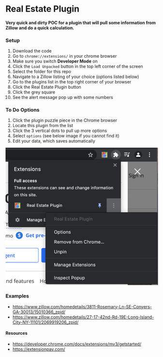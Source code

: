 # Real Estate Plugin

#### Very quick and dirty POC for a plugin that will pull some information from Zillow and do a quick calculation.

### Setup
1. Download the code
1. Go to `chrome://extensions/` in your chrome browser
1. Make sure you switch **Developer Mode** on
1. Click the `Load Unpacked` button in the top left corner of the screen
1. Select the folder for this repo
1. Navigate to a Zillow listing of your choice (options listed below)
1. Go to the plugins list in the top right corner of your browser
1. Click the Real Estate Plugin button
1. Click the grey square
1. See the alert message pop up with some numbers

### To Do Options
1. Click the plugin puzzle piece in the Chrome browser
1. Locate this plugin from the list
1. Click the 3 vertical dots to pull up more options
1. Select `options` (see below image if you cannot find it)
1. Edit your data, which saves automatically

![GitHub Logo](/img/option.png)


### Examples
- https://www.zillow.com/homedetails/3811-Rosemary-Ln-SE-Conyers-GA-30013/15010366_zpid/
- https://www.zillow.com/homedetails/27-17-42nd-Rd-19E-Long-Island-City-NY-11101/2069919206_zpid/

#### Resources
- https://developer.chrome.com/docs/extensions/mv3/getstarted/
- https://extensionpay.com/
